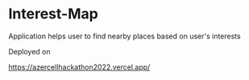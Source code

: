 # Interest-Map

Application helps user to find nearby places based on user's interests

Deployed on

https://azercellhackathon2022.vercel.app/
